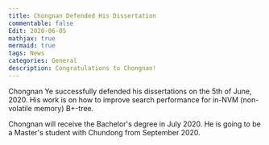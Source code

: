 ```yaml
---
title: Chongnan Defended His Dissertation
commentable: false
Edit: 2020-06-05
mathjax: true
mermaid: true
tags: News
categories: General 
description: Congratulations to Chongnan!
---
```


<p>Chongnan Ye successfully defended his dissertations on the 5th of June, 2020. His work is on how to improve search performance for in-NVM (non-volatile memory) B+-tree.</p>

<p>Chongnan will receive the Bachelor's degree in July 2020. He is going to be a Master's student with Chundong from September 2020.</p>

